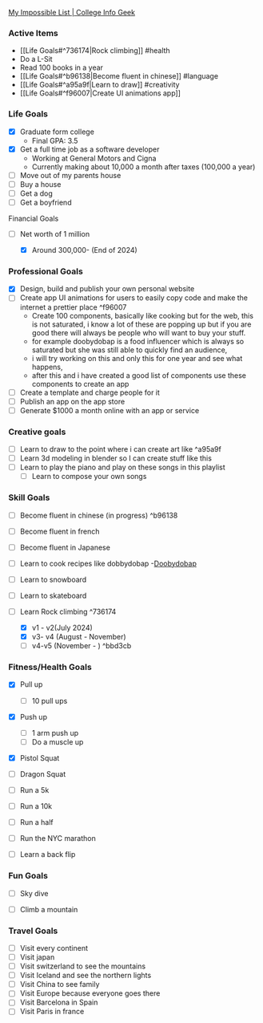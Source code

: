 
[My Impossible List | College Info Geek](https://collegeinfogeek.com/about/meet-the-author/my-impossible-list/)
### Active Items

- [[Life Goals#^736174|Rock climbing]] #health 
- Do a L-Sit
- Read 100 books in a year
- [[Life Goals#^b96138|Become fluent in chinese]] #language
- [[Life Goals#^a95a9f|Learn to draw]] #creativity 
- [[Life Goals#^f96007|Create UI animations app]]


### Life Goals
- [x] Graduate form college
	- Final GPA: 3.5
- [x] Get a full time job as a software developer
	- Working at General Motors and Cigna
	- Currently making about 10,000 a month after taxes (100,000 a year)
- [ ] Move out of my parents house
- [ ] Buy a house
- [ ] Get a dog
- [ ] Get a boyfriend

Financial Goals
- [ ] Net worth of 1 million
	- [x] Around 300,000- (End of 2024)


### Professional Goals
- [x] Design, build and publish your own personal website
- [ ] Create app UI animations for users to easily copy code and make the internet a prettier place  ^f96007
	- Create 100 components, basically like cooking but for the web, this is not saturated, i know a lot of these are popping up but if you are good there will always be people who will want to buy your stuff.
	- for example doobydobap is a food influencer which is always so saturated but she was still able to quickly find an audience, 
	- i will try working on this and only this for one year and see what happens,
	- after this and i have created a good list of components use these components to create an app
- [ ] Create a template and charge people for it
- [ ] Publish an app on the app store
- [ ] Generate $1000 a month online with an app or service 

### Creative goals
- [ ] Learn to draw to the point where i can create art like  ^a95a9f
- [ ] Learn 3d modeling in blender so I can create stuff like this
- [ ] Learn to play the piano and play on these songs in this playlist
	- [ ] Learn to compose your own songs

### Skill Goals
- [ ] Become fluent in chinese (in progress) ^b96138
- [ ] Become fluent in french
- [ ] Become fluent in Japanese
- [ ] Learn to cook recipes like dobbydobap
	-[Doobydobap](https://doobydobap.com/)
	
- [ ] Learn to snowboard
- [ ] Learn to skateboard
- [ ] Learn Rock climbing ^736174
	- [x] v1 - v2(July 2024)
	- [x] v3- v4 (August - November)
	- [ ] v4-v5 (November - ) ^bbd3cb
### Fitness/Health Goals
- [x] Pull up
	- [ ] 10 pull ups
- [x] Push up
	- [ ] 1 arm push up
	- [ ] Do a muscle up
- [x] Pistol Squat
- [ ] Dragon Squat

- [ ] Run a 5k 
- [ ] Run a 10k
- [ ] Run a half
- [ ] Run the NYC marathon
- [ ] Learn a back flip


### Fun Goals
- [ ] Sky dive
- [ ] Climb a mountain


### Travel Goals
- [ ] Visit every continent
- [ ] Visit japan 
- [ ] Visit switzerland to see the mountains
- [ ] Visit Iceland and see the northern lights
- [ ] Visit China to see family
- [ ] Visit Europe because everyone goes there
- [ ] Visit Barcelona in Spain
- [ ] Visit Paris in france